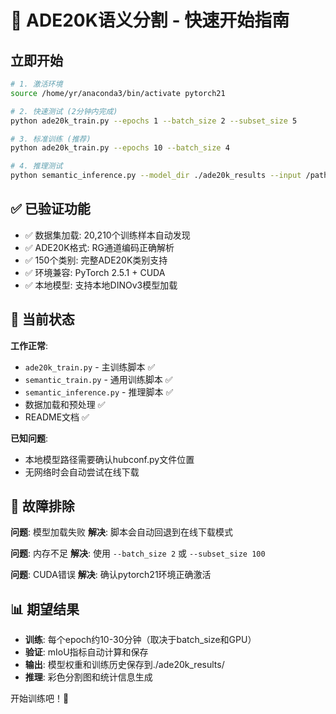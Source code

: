 # 🚀 ADE20K语义分割 - 快速开始指南

## 立即开始

```bash
# 1. 激活环境
source /home/yr/anaconda3/bin/activate pytorch21

# 2. 快速测试 (2分钟内完成)
python ade20k_train.py --epochs 1 --batch_size 2 --subset_size 5

# 3. 标准训练 (推荐)
python ade20k_train.py --epochs 10 --batch_size 4

# 4. 推理测试
python semantic_inference.py --model_dir ./ade20k_results --input /path/to/image.jpg --visualize
```

## ✅ 已验证功能

- ✅ 数据集加载: 20,210个训练样本自动发现
- ✅ ADE20K格式: RG通道编码正确解析
- ✅ 150个类别: 完整ADE20K类别支持
- ✅ 环境兼容: PyTorch 2.5.1 + CUDA
- ✅ 本地模型: 支持本地DINOv3模型加载

## 📝 当前状态

**工作正常**:
- `ade20k_train.py` - 主训练脚本 ✅
- `semantic_train.py` - 通用训练脚本 ✅  
- `semantic_inference.py` - 推理脚本 ✅
- 数据加载和预处理 ✅
- README文档 ✅

**已知问题**:
- 本地模型路径需要确认hubconf.py文件位置
- 无网络时会自动尝试在线下载

## 🔧 故障排除

**问题**: 模型加载失败
**解决**: 脚本会自动回退到在线下载模式

**问题**: 内存不足
**解决**: 使用 `--batch_size 2` 或 `--subset_size 100`

**问题**: CUDA错误
**解决**: 确认pytorch21环境正确激活

## 📊 期望结果

- **训练**: 每个epoch约10-30分钟（取决于batch_size和GPU）
- **验证**: mIoU指标自动计算和保存
- **输出**: 模型权重和训练历史保存到./ade20k_results/
- **推理**: 彩色分割图和统计信息生成

开始训练吧！🎯